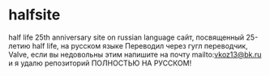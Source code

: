 # halfsite
half life 25th anniversary site on russian language
сайт, посвященный 25-летию half life, на русском языке
Переводил через гугл переводчик,
Valve, если вы недовольны этим напишите на почту mailto:vkoz13@bk.ru и я удалю репозиторий
ПОЛНОСТЬЮ НА РУССКОМ!
